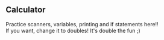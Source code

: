 ## Calculator
Practice scanners, variables, printing and if statements here!!<br/>
If you want, change it to doubles! It's double the fun ;)
